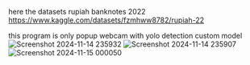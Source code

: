 here the datasets rupiah banknotes 2022
https://www.kaggle.com/datasets/fzmhww8782/rupiah-22

this program is only popup webcam with yolo detection custom model
![Screenshot 2024-11-14 235932](https://github.com/user-attachments/assets/c1ad53e3-b30e-40e2-a774-981c98baef47)
![Screenshot 2024-11-14 235907](https://github.com/user-attachments/assets/948287ca-92f5-42c2-9f96-97e6525451f8)
![Screenshot 2024-11-15 000050](https://github.com/user-attachments/assets/1fc29c5e-a3e6-475a-9d0d-600bbd034854)
